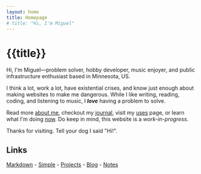 ```yaml
---
layout: home
title: Homepage
# title: "Hi, I'm Miguel"
---
```


# {{title}}

Hi, I'm Miguel—problem solver, hobby developer, music enjoyer, and public infrastructure enthusiast based in Minnesota, US.

<!-- Problem solver, hobby developer, music enjoyer, and public infrastructure enthusiast based in Minnesota, US. -->

I think a lot, work a lot, have existential crises, and know just enough about making websites to make me dangerous. While I like writing, reading, coding, and listening to music, I _**love**_ having a problem to solve.

Read more [about me](about/), checkout my [journal](journal/), visit my [uses](uses/) page, or learn what I'm doing [now](now/). Do keep in mind, this website is a _work-in-progress_.

Thanks for visiting. Tell your dog I said "Hi!".

## Links

[Markdown](markdown/) - [Simple](simple/) - [Projects](projects/) - [Blog](blog/) - [Notes](notes/)
